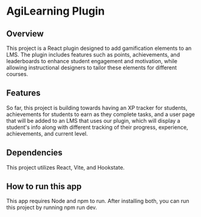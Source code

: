 # AgiLearning Plugin

## Overview
This project is a React plugin designed to add gamification elements to an LMS. The plugin includes features such as points, achievements, and leaderboards to enhance student engagement and motivation, while allowing instructional designers to tailor these elements for different courses.

## Features
So far, this project is building towards having an XP tracker for students, achievements for students to earn as they complete tasks, and a user page that will be added to an LMS that uses our plugin, which will display a student's info along with different tracking of their progress, experience, achievements, and current level.

## Dependencies
This project utilizes React, Vite, and Hookstate.

## How to run this app
This app requires Node and npm to run. After installing both, you can run this project by running npm run dev.